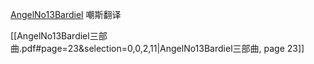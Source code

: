 [AngelNo13Bardiel](https://www.fanfiction.net/u/564293/AngelNo13Bardiel)
嘲斯翻译

[[AngelNo13Bardiel三部曲.pdf#page=23&selection=0,0,2,11|AngelNo13Bardiel三部曲, page 23]]
